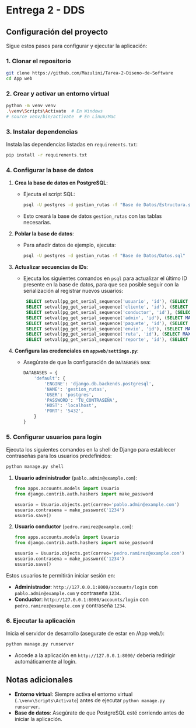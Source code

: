 # Entrega 2 - DDS

## Configuración del proyecto

Sigue estos pasos para configurar y ejecutar la aplicación:

### 1. Clonar el repositorio
```bash
git clone https://github.com/Mazulini/Tarea-2-Diseno-de-Software
cd App web
```

### 2. Crear y activar un entorno virtual
```bash
python -m venv venv
.\venv\Scripts\Activate  # En Windows
# source venv/bin/activate  # En Linux/Mac
```

### 3. Instalar dependencias
Instala las dependencias listadas en `requirements.txt`:
```bash
pip install -r requirements.txt
```

### 4. Configurar la base de datos
1. **Crea la base de datos en PostgreSQL**:
   - Ejecuta el script SQL:
     ```bash
     psql -U postgres -d gestion_rutas -f "Base de Datos/Estructura.sql"
     ```
   - Esto creará la base de datos `gestion_rutas` con las tablas necesarias.

2. **Poblar la base de datos**:
   - Para añadir datos de ejemplo, ejecuta:
     ```bash
     psql -U postgres -d gestion_rutas -f "Base de Datos/Datos.sql"
     ```

3. **Actualizar secuencias de IDs**:
   - Ejecuta los siguientes comandos en `psql` para actualizar el último ID presente en la base de datos, para que sea posible seguir con la serialización al registrar nuevos usuarios:
     ```sql
      SELECT setval(pg_get_serial_sequence('usuario', 'id'), (SELECT MAX(id) FROM usuario));
      SELECT setval(pg_get_serial_sequence('cliente', 'id'), (SELECT MAX(id) FROM cliente));
      SELECT setval(pg_get_serial_sequence('conductor', 'id'), (SELECT MAX(id) FROM conductor));
      SELECT setval(pg_get_serial_sequence('admin', 'id'), (SELECT MAX(id) FROM admin));
      SELECT setval(pg_get_serial_sequence('paquete', 'id'), (SELECT MAX(id) FROM paquete));
      SELECT setval(pg_get_serial_sequence('envio', 'id'), (SELECT MAX(id) FROM envio));
      SELECT setval(pg_get_serial_sequence('ruta', 'id'), (SELECT MAX(id) FROM ruta));
      SELECT setval(pg_get_serial_sequence('reporte', 'id'), (SELECT MAX(id) FROM reporte));
     ```

4. **Configura las credenciales en `appweb/settings.py`**:
   - Asegúrate de que la configuración de `DATABASES` sea:
     ```python
     DATABASES = {
         'default': {
             'ENGINE': 'django.db.backends.postgresql',
             'NAME': 'gestion_rutas',
             'USER': 'postgres',
             'PASSWORD': 'TU_CONTRASEÑA',
             'HOST': 'localhost',
             'PORT': '5432',
         }
     }
     ```

### 5. Configurar usuarios para login
Ejecuta los siguientes comandos en la shell de Django para establecer contraseñas para los usuarios predefinidos:

```bash
python manage.py shell
```

1. **Usuario administrador** (`pablo.admin@example.com`):
   ```python
   from apps.accounts.models import Usuario
   from django.contrib.auth.hashers import make_password

   usuario = Usuario.objects.get(correo='pablo.admin@example.com')
   usuario.contrasena = make_password('1234')
   usuario.save()
   ```

2. **Usuario conductor** (`pedro.ramirez@example.com`):
   ```python
   from apps.accounts.models import Usuario
   from django.contrib.auth.hashers import make_password

   usuario = Usuario.objects.get(correo='pedro.ramirez@example.com')
   usuario.contrasena = make_password('1234')
   usuario.save()
   ```

Estos usuarios te permitirán iniciar sesión en:
- **Administrador**: `http://127.0.0.1:8000/accounts/login` con `pablo.admin@example.com` y contraseña `1234`.
- **Conductor**: `http://127.0.0.1:8000/accounts/login` con `pedro.ramirez@example.com` y contraseña `1234`.

### 6. Ejecutar la aplicación
Inicia el servidor de desarrollo (asegurate de estar en /App web/):
```bash
python manage.py runserver
```

- Accede a la aplicación en `http://127.0.0.1:8000/` debería redirigir automáticamente al login.


## Notas adicionales
- **Entorno virtual**: Siempre activa el entorno virtual (`.\venv\Scripts\Activate`) antes de ejecutar `python manage.py runserver`.
- **Base de datos**: Asegúrate de que PostgreSQL esté corriendo antes de iniciar la aplicación.
